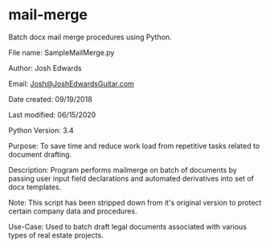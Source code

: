 # mail-merge
Batch docx mail merge procedures using Python.

File name: SampleMailMerge.py

Author: Josh Edwards

Email: Josh@JoshEdwardsGuitar.com

Date created: 09/19/2018

Last modified: 06/15/2020

Python Version: 3.4

Purpose: To save time and reduce work load from repetitive tasks related to document drafting. 

Description: Program performs mailmerge on batch of documents by passing user input field declarations and automated derivatives into set of docx templates.

Note: This script has been stripped down from it's original version to protect certain company data and procedures. 

Use-Case: Used to batch draft legal documents associated with various types of real estate projects.
